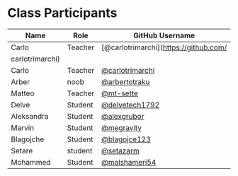 # Class Participants

| Name | Role | GitHub Username |
|-----|----|--------|
| Carlo | Teacher | [@carlotrimarchi](https://github.com/
carlotrimarchi)|
| Carlo | Teacher | [@carlotrimarchi](https://github.com/carlotrimarchi)|
| Arber | noob | [@arbertotraku](https://github.com/ArberTotraku)|
| Matteo | Teacher | [@mt-sette](https://github.com/mt-sette)|
| Delve | Student | [@delvetech1792](https://github.com/delvetech1792) |
| Aleksandra | Student | [@alexgrubor](http://github.com/alexgrubor) |
| Marvin | Student | [@megravity](https://github.com/megravity)|
| Blagojche | Student | [@blagojce123](https://github.com/blagojce123)|
| Setare | student | [@setazarm](https://github.com/setazarm)|
| Mohammed| Student | [@malshameri54](https://github.com/Mohammedalshameri/.github) |





